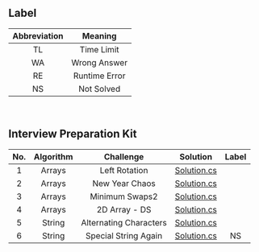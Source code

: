 ## Label ##
|Abbreviation|Meaning|
|:----------:|:-----:|
|TL|Time Limit|
|WA|Wrong Answer|
|RE|Runtime Error|
|NS|Not Solved|

<br/>

## Interview Preparation Kit ##

|No.|Algorithm|Challenge|Solution|Label|
|:-:|:----:|:-------:|:------:|:---:|
|1|Arrays|Left Rotation|[Solution.cs](https://github.com/DaeunSim/coding-practice/blob/master/HackerRank/Interview%20Preparation%20Kit/Left%20Rotation/Solution.cs)||
|2|Arrays|New Year Chaos|[Solution.cs](https://github.com/DaeunSim/coding-practice/blob/master/HackerRank/Interview%20Preparation%20Kit/New%20Year%20Chaos/Solution.cs)||
|3|Arrays|Minimum Swaps2|[Solution.cs](https://github.com/DaeunSim/coding-practice/blob/master/HackerRank/Interview%20Preparation%20Kit/Minimum%20Swaps2/Solution.cs)||
|4|Arrays|2D Array - DS|[Solution.cs](https://github.com/DaeunSim/coding-practice/blob/master/HackerRank/Interview%20Preparation%20Kit/2D%20Array/Solution.cs)||
|5|String|Alternating Characters|[Solution.cs](https://github.com/DaeunSim/coding-practice/blob/master/HackerRank/Interview%20Preparation%20Kit/Alternating%20Characters/Solution.cs)||
|6|String|Special String Again|[Solution.cs](https://github.com/DaeunSim/coding-practice/blob/master/HackerRank/Interview%20Preparation%20Kit/Special%20String%20Again/Solution.cs)|NS|

